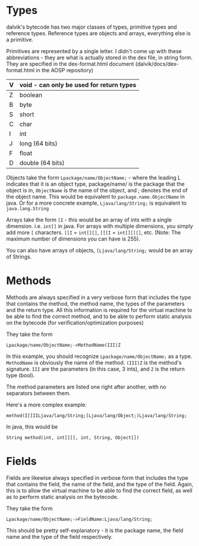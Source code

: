 # Types #

dalvik's bytecode has two major classes of types, primitive types and reference types. Reference types are objects and arrays, everything else is a primitive.

Primitives are represented by a single letter. I didn't come up with these abbreviations - they are what is actually stored in the dex file, in string form. They are specified in the dex-format.html document (dalvik/docs/dex-format.html in the AOSP repository)

| V | void - can only be used for return types |
|:--|:-----------------------------------------|
| Z | boolean |
| B | byte |
| S | short |
| C | char |
| I | int |
| J | long (64 bits) |
| F | float |
| D | double (64 bits) |

Objects take the form `Lpackage/name/ObjectName;` - where the leading L indicates that it is an object type, package/name/ is the package that the object is in, `ObjectName` is the name of the object, and ; denotes the end of the object name. This would be equivalent to `package.name.ObjectName` in java. Or for a more concrete example, `Ljava/lang/String;` is equivalent to `java.lang.String`

Arrays take the form `[I` - this would be an array of ints with a single dimension. i.e. `int[]` in java. For arrays with multiple dimensions, you simply add more `[` characters. `[[I` = `int[][]`, `[[[I` = `int[][][]`, etc. (Note: The maximum number of dimensions you can have is 255).

You can also have arrays of objects, `[Ljava/lang/String;` would be an array of Strings.

# Methods #

Methods are always specified in a very verbose form that includes the type that contains the method, the method name, the types of the parameters and the return type. All this information is required for the virtual machine to be able to find the correct method, and to be able to perform static analysis on the bytecode (for verification/optimization purposes)

They take the form

```
Lpackage/name/ObjectName;->MethodName(III)Z
```

In this example, you should recognize `Lpackage/name/ObjectName;` as a type. `MethodName` is obviously the name of the method. `(III)Z` is the method's signature. `III` are the parameters (in this case, 3 ints), and `Z` is the return type (bool).

The method parameters are listed one right after another, with no separators between them.

Here's a more complex example:
```
method(I[[IILjava/lang/String;[Ljava/lang/Object;)Ljava/lang/String;
```

In java, this would be

```
String method(int, int[][], int, String, Object[])
```

# Fields #

Fields are likewise always specified in verbose form that includes the type that contains the field, the name of the field, and the type of the field. Again, this is to allow the virtual machine to be able to find the correct field, as well as to perform static analysis on the bytecode.

They take the form

```
Lpackage/name/ObjectName;->FieldName:Ljava/lang/String;
```

This should be pretty self-explanatory - it is the package name, the field name and the type of the field respectively.